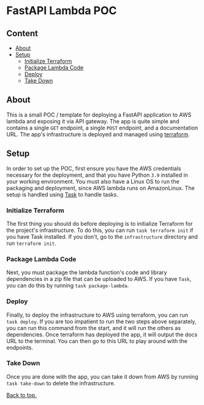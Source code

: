 # FastAPI Lambda POC

## Content
- [About](#about)
- [Setup](#setup)
  - [Initialize Terraform](#initialize-terraform)
  - [Package Lambda Code](#package-lambda-code)
  - [Deploy](#deploy)
  - [Take Down](#take-down)

## About
This is a small POC / template for deploying a FastAPI application to AWS lambda
and exposing it via API gateway. The app is quite simple and contains a single `GET`
endpoint, a single `POST` endpoint, and a documentation URL. The app's
infrastructure is deployed and managed using [terraform](https://www.terraform.io/).

## Setup
In order to set up the POC, first ensure you have the AWS credentials necessary for the deployment,
and that you have Python `3.9` installed in your working environment. You must also have a Linux OS
to run the packaging and deployment, since AWS lambda runs on AmazonLinux. The setup is handled using
[Task](https://taskfile.dev/) to handle tasks.

### Initialize Terraform
The first thing you should do before deploying is to initialize Terraform for the project's
infrastructure. To do this, you can run `task terraform init` if you have Task installed. If you don't,
go to the `infrastructure` directory and run `terraform init`.

### Package Lambda Code
Next, you must package the lambda function's code and library dependencies in a zip file that can
be uploaded to AWS. If you have `Task`, you can do this by running `task package-lambda`.

### Deploy
Finally, to deploy the infrastructure to AWS using terraform, you can run `task deploy`. If you are too
impatient to run the two steps above separately, you can run this command from the start, and it will
run the others as dependencies. Once terraform has deployed the app, it will output the docs URL to the
terminal. You can then go to this URL to play around with the endpoints.

### Take Down
Once you are done with the app, you can take it down from AWS by running `task take-down` to delete
the infrastructure.

[Back to top.](#fastapi-lambda-poc)
